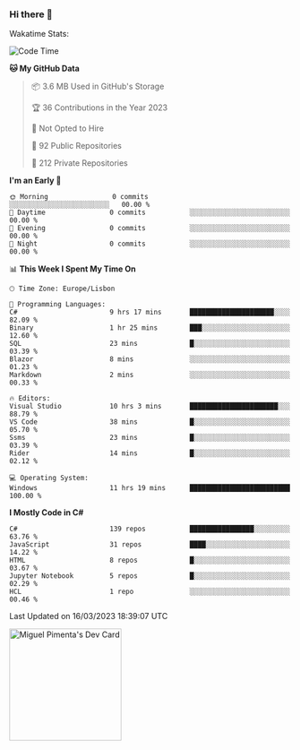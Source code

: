 ### Hi there 👋

<!--
**miguelpimenta/miguelpimenta** is a ✨ _special_ ✨ repository because its `README.md` (this file) appears on your GitHub profile.

Here are some ideas to get you started:

- 🔭 I’m currently working on ...
- 🌱 I’m currently learning ...
- 👯 I’m looking to collaborate on ...
- 🤔 I’m looking for help with ...
- 💬 Ask me about ...
- 📫 How to reach me: ...
- 😄 Pronouns: ...
- ⚡ Fun fact: ...
-->

Wakatime Stats:
<!--START_SECTION:waka-->
![Code Time](http://img.shields.io/badge/Code%20Time-3%2C791%20hrs%2027%20mins-blue)

**🐱 My GitHub Data** 

> 📦 3.6 MB Used in GitHub's Storage 
 > 
> 🏆 36 Contributions in the Year 2023
 > 
> 🚫 Not Opted to Hire
 > 
> 📜 92 Public Repositories 
 > 
> 🔑 212 Private Repositories 
 > 
**I'm an Early 🐤** 

```text
🌞 Morning                0 commits           ░░░░░░░░░░░░░░░░░░░░░░░░░   00.00 % 
🌆 Daytime                0 commits           ░░░░░░░░░░░░░░░░░░░░░░░░░   00.00 % 
🌃 Evening                0 commits           ░░░░░░░░░░░░░░░░░░░░░░░░░   00.00 % 
🌙 Night                  0 commits           ░░░░░░░░░░░░░░░░░░░░░░░░░   00.00 % 
```


📊 **This Week I Spent My Time On** 

```text
🕑︎ Time Zone: Europe/Lisbon

💬 Programming Languages: 
C#                       9 hrs 17 mins       █████████████████████░░░░   82.09 % 
Binary                   1 hr 25 mins        ███░░░░░░░░░░░░░░░░░░░░░░   12.60 % 
SQL                      23 mins             █░░░░░░░░░░░░░░░░░░░░░░░░   03.39 % 
Blazor                   8 mins              ░░░░░░░░░░░░░░░░░░░░░░░░░   01.23 % 
Markdown                 2 mins              ░░░░░░░░░░░░░░░░░░░░░░░░░   00.33 % 

🔥 Editors: 
Visual Studio            10 hrs 3 mins       ██████████████████████░░░   88.79 % 
VS Code                  38 mins             █░░░░░░░░░░░░░░░░░░░░░░░░   05.70 % 
Ssms                     23 mins             █░░░░░░░░░░░░░░░░░░░░░░░░   03.39 % 
Rider                    14 mins             █░░░░░░░░░░░░░░░░░░░░░░░░   02.12 % 

💻 Operating System: 
Windows                  11 hrs 19 mins      █████████████████████████   100.00 % 
```

**I Mostly Code in C#** 

```text
C#                       139 repos           ████████████████░░░░░░░░░   63.76 % 
JavaScript               31 repos            ████░░░░░░░░░░░░░░░░░░░░░   14.22 % 
HTML                     8 repos             █░░░░░░░░░░░░░░░░░░░░░░░░   03.67 % 
Jupyter Notebook         5 repos             █░░░░░░░░░░░░░░░░░░░░░░░░   02.29 % 
HCL                      1 repo              ░░░░░░░░░░░░░░░░░░░░░░░░░   00.46 % 
```




 Last Updated on 16/03/2023 18:39:07 UTC
<!--END_SECTION:waka-->

<a href="https://app.daily.dev/MiguelPimenta"><img src="https://api.daily.dev/devcards/05b7ad917b6047f3b1368fb0fe084ad8.png?r=sx6" width="200" alt="Miguel Pimenta's Dev Card"/></a>
